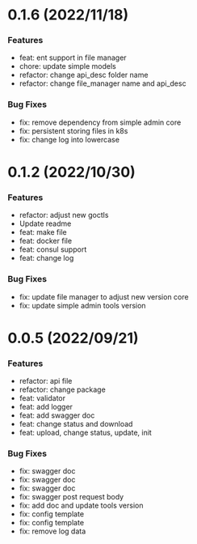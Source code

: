 # 0.1.6 (2022/11/18)

### Features

- feat: ent support in file manager
- chore: update simple models
- refactor: change api_desc folder name
- refactor: change file_manager name and api_desc

### Bug Fixes

- fix: remove dependency from simple admin core
- fix: persistent storing files in k8s
- fix: change log into lowercase

# 0.1.2 (2022/10/30)

### Features

- refactor: adjust new goctls
- Update readme
- feat: make file
- feat: docker file
- feat: consul support
- feat: change log

### Bug Fixes

- fix: update file manager to adjust new version core
- fix: update simple admin tools version

# 0.0.5 (2022/09/21)

### Features

- refactor: api file
- refactor: change package
- feat: validator
- feat: add logger
- feat: add swagger doc
- feat: change status and download
- feat: upload, change status, update, init

### Bug Fixes

- fix: swagger doc
- fix: swagger doc
- fix: swagger doc
- fix: swagger post request body
- fix: add doc and update tools version
- fix: config template
- fix: config template
- fix: remove log data
